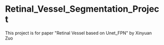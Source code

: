 # Retinal_Vessel_Segmentation_Project
This project is for paper "Retinal Vessel based on Unet_FPN" by Xinyuan Zuo
